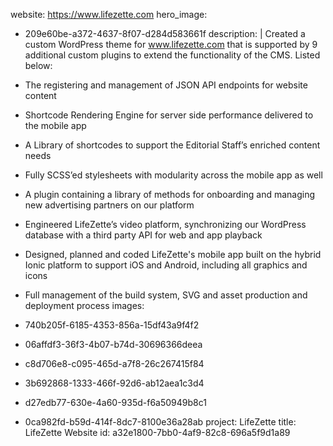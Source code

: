 website: https://www.lifezette.com
hero_image:
  - 209e60be-a372-4637-8f07-d284d583661f
description: |
  Created a custom WordPress theme for www.lifezette.com that is supported by 9 additional custom plugins to extend the functionality of the CMS. Listed below:
  
  - The registering and management of JSON API endpoints for website content
  - Shortcode Rendering Engine for server side performance delivered to the mobile app
  - A Library of shortcodes to support the Editorial Staff’s enriched content needs
  - Fully SCSS’ed stylesheets with modularity across the mobile app as well
  - A plugin containing a library of methods for onboarding and managing new advertising partners on our platform
  - Engineered LifeZette’s video platform, synchronizing our WordPress database with a third party API for web and app playback
  - Designed, planned and coded LifeZette's mobile app built on the hybrid Ionic platform to support iOS and Android, including all graphics and icons
  - Full management of the build system, SVG and asset production and deployment process
images:
  - 740b205f-6185-4353-856a-15df43a9f4f2
  - 06affdf3-36f3-4b07-b74d-30696366deea
  - c8d706e8-c095-465d-a7f8-26c267415f84
  - 3b692868-1333-466f-92d6-ab12aea1c3d4
  - d27edb77-630e-4a60-935d-f6a50949b8c1
  - 0ca982fd-b59d-414f-8dc7-8100e36a28ab
project: LifeZette
title: LifeZette Website
id: a32e1800-7bb0-4af9-82c8-696a5f9d1a89
